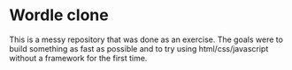 # Wordle clone

This is a messy repository that was done as an exercise. The goals were to build something as fast as possible and to try using html/css/javascript without a framework for the first time.